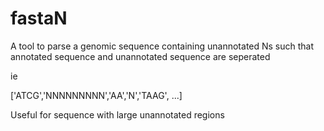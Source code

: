 # fastaN

A tool to parse a genomic sequence containing unannotated Ns such that annotated sequence and unannotated sequence are seperated

ie 

['ATCG','NNNNNNNNN','AA','N','TAAG', ...]

Useful for sequence with large unannotated regions
